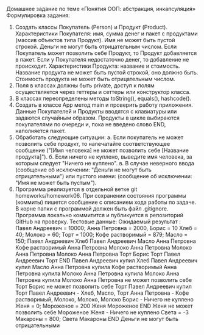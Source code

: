Домашнее задание по теме
«Понятия ООП: абстракция, инкапсуляция»
Формулировка задания:
1. Создать классы Покупатель (Person) и Продукт (Product).
   Характеристики Покупателя: имя, сумма денег и пакет с продуктами
   (массив объектов типа Продукт). Имя не может быть пустой строкой. Деньги не
   могут быть отрицательным числом.
   Если Покупатель может позволить себе Продукт, то Продукт добавляется
   в пакет. Если у Покупателя недостаточно денег, то добавление не происходит.
   Характеристики Продукта: название и стоимость. Название продукта не
   может быть пустой строкой, оно должно быть. Стоимость продукта не может
   быть отрицательным числом.
2. Поля в классах должны быть private, доступ к полям осуществляется
   через геттеры и сеттеры или конструктор класса.
3. В классах переопределены методы toString(), equals(), hashcode().
4. Создать в классе App метод main и проверить работу приложения.
   Данные Покупателей и Продукты вводятся с клавиатуры или задаются
   случайным образом. Продукты в цикле выбираются покупателями по очереди
   и, пока не введено слово END, наполняется пакет.
5. Обработать следующие ситуации:
   а. Если покупатель не может позволить себе продукт, то
   напечатайте соответствующее сообщение ("[Имя человека] не может
   позволить себе [Название продукта]").
   б. Если ничего не куплено, выведите имя человека, за которым
   следует "Ничего не куплено".
   в. В случае неверного ввода (сообщение об исключении: "Деньги не
   могут быть отрицательными") или пустого имени: (сообщение об
   исключении: "Имя не может быть пустым").
6. Программа реализуется в отдельной ветке git homeworks/homework06.
   При сохранении состояния программы (коммиты) пишется сообщение с
   описанием хода работы по задаче.
   В корне папки с программой должен быть файл .gitignore.
   Программа локально коммитится и публикуется в репозиторий GitHub на
   проверку.
   Тестовые данные: Ожидаемый результат :
   Павел Андреевич = 10000; Анна
   Петровна = 2000, Борис = 10
   Хлеб = 40; Молоко = 60; Торт = 1000;
   Кофе растворимый = 879; Масло = 150;
   Павел Андреевич Хлеб
   Павел Андреевич Масло
   Анна Петровна Кофе растворимый
   Анна Петровна Молоко
   Анна Петровна Молоко
   Анна Петровна Молоко
   Анна Петровна Торт
   Борис Торт
   Павел Андреевич Торт
   END
   Павел Андреевич купил Хлеб
   Павел Андреевич купил Масло
   Анна Петровна купила Кофе
   растворимый
   Анна Петровна купила Молоко
   Анна Петровна купила Молоко
   Анна Петровна купила Молоко
   Анна Петровна не может позволить себе
   Торт
   Борис не может позволить себе Торт
   Павел Андреевич купил Торт
   Павел Андреевич - Хлеб, Масло, Торт
   Анна Петровна - Кофе растворимый,
   Молоко, Молоко, Молоко
   Борис - Ничего не куплено
   Женя = 0;
   Мороженое = 200
   Женя Мороженое
   END
   Женя не может позволить себе
   Мороженое
   Женя - Ничего не куплено
   Света = -3
   Макароны = 800;
   Света Макароны
   END
   Деньги не могут быть отрицательными